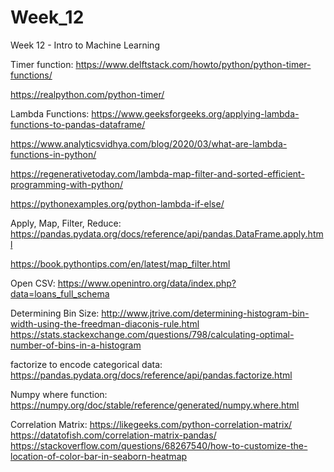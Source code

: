 # Week_12
Week 12 - Intro to Machine Learning

Timer function: 
https://www.delftstack.com/howto/python/python-timer-functions/

https://realpython.com/python-timer/

Lambda Functions:
https://www.geeksforgeeks.org/applying-lambda-functions-to-pandas-dataframe/

https://www.analyticsvidhya.com/blog/2020/03/what-are-lambda-functions-in-python/

https://regenerativetoday.com/lambda-map-filter-and-sorted-efficient-programming-with-python/

https://pythonexamples.org/python-lambda-if-else/

Apply, Map, Filter, Reduce:
https://pandas.pydata.org/docs/reference/api/pandas.DataFrame.apply.html

https://book.pythontips.com/en/latest/map_filter.html

Open CSV:
https://www.openintro.org/data/index.php?data=loans_full_schema

Determining Bin Size:
http://www.jtrive.com/determining-histogram-bin-width-using-the-freedman-diaconis-rule.html
https://stats.stackexchange.com/questions/798/calculating-optimal-number-of-bins-in-a-histogram

factorize to encode categorical data:
https://pandas.pydata.org/docs/reference/api/pandas.factorize.html

Numpy where function:
https://numpy.org/doc/stable/reference/generated/numpy.where.html

Correlation Matrix:
https://likegeeks.com/python-correlation-matrix/
https://datatofish.com/correlation-matrix-pandas/
https://stackoverflow.com/questions/68267540/how-to-customize-the-location-of-color-bar-in-seaborn-heatmap